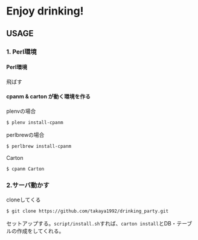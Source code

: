 # Enjoy drinking!

## USAGE

### 1. Perl環境

#### Perl環境

飛ばす

#### cpanm & carton が動く環境を作る

plenvの場合

```bash
$ plenv install-cpanm
```

perlbrewの場合

```bash
$ perlbrew install-cpanm
```

Carton

```bash
$ cpanm Carton
```

### 2.サーバ動かす

cloneしてくる

```bash
$ git clone https://github.com/takaya1992/drinking_party.git
```

セットアップする。`script/install.sh`すれば、`carton install`とDB・テーブルの作成をしてくれる。



